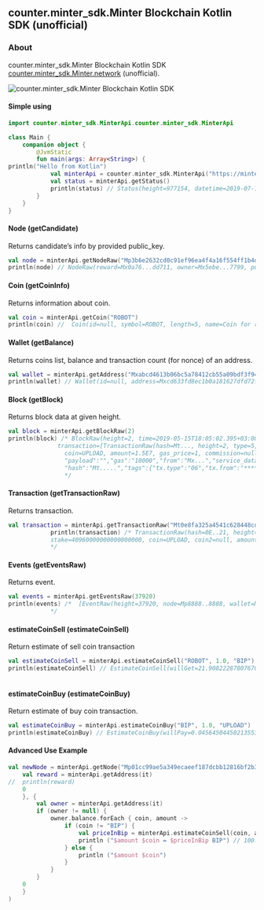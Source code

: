 ## counter.minter_sdk.Minter Blockchain Kotlin SDK (unofficial)

### About
counter.minter_sdk.Minter Blockchain Kotlin SDK [counter.minter_sdk.Minter.network](https://minter.network) (unofficial).

![counter.minter_sdk.Minter Blockchain Kotlin SDK](static/minter-kotlin-sdk-header.png "counter.minter_sdk.Minter Blockchain Kotlin SDK")

#### Simple using
```kotlin
import counter.minter_sdk.MinterApi.counter.minter_sdk.MinterApi

class Main {
    companion object {
        @JvmStatic
        fun main(args: Array<String>) {
println("Hello from Kotlin")
            val minterApi = counter.minter_sdk.MinterApi("https://minter-node-2.testnet.minter.network:8841")
            val status = minterApi.getStatus()
            println(status) // Status(height=977154, datetime=2019-07-11T21:26:22.119+03:00, network=minter-mainnet-1)
        }
    }
}
```

#### Node (getCandidate)
Returns candidate’s info by provided public_key.
```kotlin
val node = minterApi.getNodeRaw("Mp3b6e2632cd0c91ef96ea4f4a16f554ff1b4dd41324fd421a0161947c50603b9b")
println(node) // NodeRaw(reward=Mx0a76...dd711, owner=Mx5ebe...7799, pub_key=Mp01cc...5b2c, commission=10, crblock=4)
```


#### Coin (getCoinInfo)
Returns information about coin.
```kotlin
val coin = minterApi.getCoin("ROBOT")
println(coin) //  Coin(id=null, symbol=ROBOT, length=5, name=Coin for robots, creater=null, crr=80, ...)
```

#### Wallet (getBalance)
Returns coins list, balance and transaction count (for nonce) of an address.
```kotlin
val wallet = minterApi.getAddress("Mxabcd4613b06bc5a78412cb55a09bdf3f94790321")
println(wallet) // Wallet(id=null, address=Mxcd633fd8ec1b0a181627dfd72f9ba25e93f0c899, count_txs=17, balance={UPLOAD=5.3534213964374E-5, BIP=4245.51470327139, SATOSHI=888.8888})       
```

#### Block (getBlock)
Returns block data at given height.
```kotlin
val block = minterApi.getBlockRaw(2)
println(block) /* BlockRaw(height=2, time=2019-05-15T18:05:02.395+03:00, num_txs=3, total_txs=3, reward=333.0, size=4310, proposer=Mp...,
              transaction=[TransactionRaw(hash=Mt..., height=2, type=5, from=Mx..., to=null, node=, stake=15000000000000000000000000,
                coin=UPLOAD, amount=1.5E7, gas_price=1, commission=null, payload=false, gas=100000, gascoin=BIP)},
                "payload":"","gas":"10000","from":"Mx...","service_data":"","gas_coin":"BIP","type":6,"raw_tx":"******","nonce":"1",
                "hash":"Mt.....","tags":{"tx.type":"06","tx.from":"****"}}])
                */          
```

#### Transaction (getTransactionRaw)
Returns transaction.
```kotlin
val transaction = minterApi.getTransactionRaw("Mt0e8fa325a4541c628448cdb53dd02455cfe80e01e848920ba5836bb67105ee21")
            println(transaction) /* TransactionRaw(hash=0E..21, height=1733080, type=1, from=Mx0903..af1b, to=Mxabcd..0321, node=null, 
            stake=40960000000000000000, coin=UPLOAD, coin2=null, amount=40.96, gas_price=1, commission=null, payload=true, gas=134, gascoin=BIP)
            */          
```

#### Events (getEventsRaw)
Returns event.
```kotlin
val events = minterApi.getEventsRaw(37920)
println(events) /*  [EventRaw(height=37920, node=Mp8888..8888, wallet=Mxd4b4..a80d, coin=null, type=Reward, amount=5.4633626394576E-4, role=Delegator),...]
            */          
```

#### estimateCoinSell (estimateCoinSell)
Return estimate of sell coin transaction
```kotlin
val estimateCoinSell = minterApi.estimateCoinSell("ROBOT", 1.0, "BIP")
println(estimateCoinSell) // EstimateCoinSell(willGet=21.908222878076707, commission=0.1)
          
```

#### estimateCoinBuy (estimateCoinBuy)
Return estimate of buy coin transaction.
```kotlin
val estimateCoinBuy = minterApi.estimateCoinBuy("BIP", 1.0, "UPLOAD")
println(estimateCoinBuy) // EstimateCoinBuy(willPay=0.04564504450213553, commission=0.1)    
```

#### Advanced Use Example
```kotlin
val newNode = minterApi.getNode("Mp01cc99ae5a349ecaeef187dcbb12816bf2b3d8eae80f654034b21213aa445b2c", 0, {
    val reward = minterApi.getAddress(it)
//  println(reward)
    0
    }, {
        val owner = minterApi.getAddress(it)
        if (owner != null) {
            owner.balance.forEach { coin, amount ->
                if (coin != "BIP") {
                    val priceInBip = minterApi.estimateCoinSell(coin, amount, "BIP")!!.willGet
                    println ("$amount $coin = $priceInBip BIP") // 100.00006004578127 UPLOAD = 4.564748939706455 BIP
                } else {
                    println ("$amount $coin")
                }
            }
        }
    0
    }
)
```



